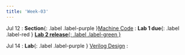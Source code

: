 ```yaml
---
title: 'Week-03' 
---
```



Jul 12
: **Section**{: .label .label-purple }[Machine Code](#)
  : **Lab 1 due**{: .label .label-red } [**Lab 2 release**{: .label .label-green }](#)

Jul 14
: **Lab**{: .label .label-purple } [Verilog Design](#)
  : 

<!-- Oct 9
: [Runtime Analysis](#)
  : [8.1](#), [8.2](#), [8.3](#), [8.4](#)
: **HW 2 due**{: .label .label-red } -->
